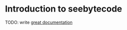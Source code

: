 # Introduction to seebytecode

TODO: write [great documentation](http://jacobian.org/writing/what-to-write/)
